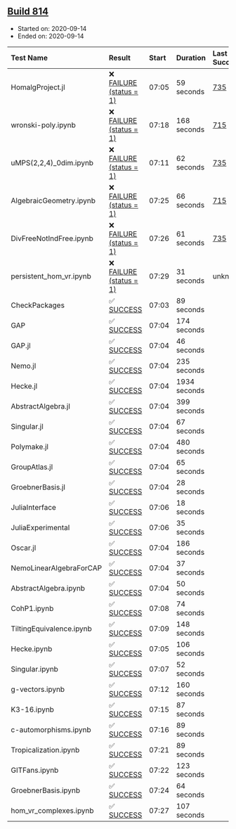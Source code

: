 ## [Build 814](https://oscarci.mathematik.uni-kl.de/job/oscar-stable/814/)

* Started on: 2020-09-14
* Ended on: 2020-09-14

| Test Name    | Result | Start | Duration | Last Success | First Failure |
|:-------------|:-------|:------|:---------|:-------------|:--------------|
| HomalgProject.jl | ❌ [FAILURE (status = 1)](https://oscarci.mathematik.uni-kl.de/job/oscar-stable/814/artifact/logs/build-814/HomalgProject.jl.log) | 07:05 | 59 seconds | [735](https://oscarci.mathematik.uni-kl.de/job/oscar-stable/735/) | [736](https://oscarci.mathematik.uni-kl.de/job/oscar-stable/736/) |
| wronski-poly.ipynb | ❌ [FAILURE (status = 1)](https://oscarci.mathematik.uni-kl.de/job/oscar-stable/814/artifact/logs/build-814/wronski-poly.ipynb.log) | 07:18 | 168 seconds | [715](https://oscarci.mathematik.uni-kl.de/job/oscar-stable/715/) | [716](https://oscarci.mathematik.uni-kl.de/job/oscar-stable/716/) |
| uMPS(2,2,4)_0dim.ipynb | ❌ [FAILURE (status = 1)](https://oscarci.mathematik.uni-kl.de/job/oscar-stable/814/artifact/logs/build-814/uMPS-2-2-4-_0dim.ipynb.log) | 07:11 | 62 seconds | [735](https://oscarci.mathematik.uni-kl.de/job/oscar-stable/735/) | [736](https://oscarci.mathematik.uni-kl.de/job/oscar-stable/736/) |
| AlgebraicGeometry.ipynb | ❌ [FAILURE (status = 1)](https://oscarci.mathematik.uni-kl.de/job/oscar-stable/814/artifact/logs/build-814/AlgebraicGeometry.ipynb.log) | 07:25 | 66 seconds | [715](https://oscarci.mathematik.uni-kl.de/job/oscar-stable/715/) | [716](https://oscarci.mathematik.uni-kl.de/job/oscar-stable/716/) |
| DivFreeNotIndFree.ipynb | ❌ [FAILURE (status = 1)](https://oscarci.mathematik.uni-kl.de/job/oscar-stable/814/artifact/logs/build-814/DivFreeNotIndFree.ipynb.log) | 07:26 | 61 seconds | [735](https://oscarci.mathematik.uni-kl.de/job/oscar-stable/735/) | [736](https://oscarci.mathematik.uni-kl.de/job/oscar-stable/736/) |
| persistent_hom_vr.ipynb | ❌ [FAILURE (status = 1)](https://oscarci.mathematik.uni-kl.de/job/oscar-stable/814/artifact/logs/build-814/persistent_hom_vr.ipynb.log) | 07:29 | 31 seconds | unknown | unknown |
| CheckPackages | ✅ [SUCCESS](https://oscarci.mathematik.uni-kl.de/job/oscar-stable/814/artifact/logs/build-814/CheckPackages.log) | 07:03 | 89 seconds |  |  |
| GAP | ✅ [SUCCESS](https://oscarci.mathematik.uni-kl.de/job/oscar-stable/814/artifact/logs/build-814/GAP.log) | 07:04 | 174 seconds |  |  |
| GAP.jl | ✅ [SUCCESS](https://oscarci.mathematik.uni-kl.de/job/oscar-stable/814/artifact/logs/build-814/GAP.jl.log) | 07:04 | 46 seconds |  |  |
| Nemo.jl | ✅ [SUCCESS](https://oscarci.mathematik.uni-kl.de/job/oscar-stable/814/artifact/logs/build-814/Nemo.jl.log) | 07:04 | 235 seconds |  |  |
| Hecke.jl | ✅ [SUCCESS](https://oscarci.mathematik.uni-kl.de/job/oscar-stable/814/artifact/logs/build-814/Hecke.jl.log) | 07:04 | 1934 seconds |  |  |
| AbstractAlgebra.jl | ✅ [SUCCESS](https://oscarci.mathematik.uni-kl.de/job/oscar-stable/814/artifact/logs/build-814/AbstractAlgebra.jl.log) | 07:04 | 399 seconds |  |  |
| Singular.jl | ✅ [SUCCESS](https://oscarci.mathematik.uni-kl.de/job/oscar-stable/814/artifact/logs/build-814/Singular.jl.log) | 07:04 | 67 seconds |  |  |
| Polymake.jl | ✅ [SUCCESS](https://oscarci.mathematik.uni-kl.de/job/oscar-stable/814/artifact/logs/build-814/Polymake.jl.log) | 07:04 | 480 seconds |  |  |
| GroupAtlas.jl | ✅ [SUCCESS](https://oscarci.mathematik.uni-kl.de/job/oscar-stable/814/artifact/logs/build-814/GroupAtlas.jl.log) | 07:04 | 65 seconds |  |  |
| GroebnerBasis.jl | ✅ [SUCCESS](https://oscarci.mathematik.uni-kl.de/job/oscar-stable/814/artifact/logs/build-814/GroebnerBasis.jl.log) | 07:04 | 28 seconds |  |  |
| JuliaInterface | ✅ [SUCCESS](https://oscarci.mathematik.uni-kl.de/job/oscar-stable/814/artifact/logs/build-814/JuliaInterface.log) | 07:06 | 18 seconds |  |  |
| JuliaExperimental | ✅ [SUCCESS](https://oscarci.mathematik.uni-kl.de/job/oscar-stable/814/artifact/logs/build-814/JuliaExperimental.log) | 07:06 | 35 seconds |  |  |
| Oscar.jl | ✅ [SUCCESS](https://oscarci.mathematik.uni-kl.de/job/oscar-stable/814/artifact/logs/build-814/Oscar.jl.log) | 07:04 | 186 seconds |  |  |
| NemoLinearAlgebraForCAP | ✅ [SUCCESS](https://oscarci.mathematik.uni-kl.de/job/oscar-stable/814/artifact/logs/build-814/NemoLinearAlgebraForCAP.log) | 07:04 | 37 seconds |  |  |
| AbstractAlgebra.ipynb | ✅ [SUCCESS](https://oscarci.mathematik.uni-kl.de/job/oscar-stable/814/artifact/logs/build-814/AbstractAlgebra.ipynb.log) | 07:04 | 50 seconds |  |  |
| CohP1.ipynb | ✅ [SUCCESS](https://oscarci.mathematik.uni-kl.de/job/oscar-stable/814/artifact/logs/build-814/CohP1.ipynb.log) | 07:08 | 74 seconds |  |  |
| TiltingEquivalence.ipynb | ✅ [SUCCESS](https://oscarci.mathematik.uni-kl.de/job/oscar-stable/814/artifact/logs/build-814/TiltingEquivalence.ipynb.log) | 07:09 | 148 seconds |  |  |
| Hecke.ipynb | ✅ [SUCCESS](https://oscarci.mathematik.uni-kl.de/job/oscar-stable/814/artifact/logs/build-814/Hecke.ipynb.log) | 07:05 | 106 seconds |  |  |
| Singular.ipynb | ✅ [SUCCESS](https://oscarci.mathematik.uni-kl.de/job/oscar-stable/814/artifact/logs/build-814/Singular.ipynb.log) | 07:07 | 52 seconds |  |  |
| g-vectors.ipynb | ✅ [SUCCESS](https://oscarci.mathematik.uni-kl.de/job/oscar-stable/814/artifact/logs/build-814/g-vectors.ipynb.log) | 07:12 | 160 seconds |  |  |
| K3-16.ipynb | ✅ [SUCCESS](https://oscarci.mathematik.uni-kl.de/job/oscar-stable/814/artifact/logs/build-814/K3-16.ipynb.log) | 07:15 | 87 seconds |  |  |
| c-automorphisms.ipynb | ✅ [SUCCESS](https://oscarci.mathematik.uni-kl.de/job/oscar-stable/814/artifact/logs/build-814/c-automorphisms.ipynb.log) | 07:16 | 89 seconds |  |  |
| Tropicalization.ipynb | ✅ [SUCCESS](https://oscarci.mathematik.uni-kl.de/job/oscar-stable/814/artifact/logs/build-814/Tropicalization.ipynb.log) | 07:21 | 89 seconds |  |  |
| GITFans.ipynb | ✅ [SUCCESS](https://oscarci.mathematik.uni-kl.de/job/oscar-stable/814/artifact/logs/build-814/GITFans.ipynb.log) | 07:22 | 123 seconds |  |  |
| GroebnerBasis.ipynb | ✅ [SUCCESS](https://oscarci.mathematik.uni-kl.de/job/oscar-stable/814/artifact/logs/build-814/GroebnerBasis.ipynb.log) | 07:24 | 64 seconds |  |  |
| hom_vr_complexes.ipynb | ✅ [SUCCESS](https://oscarci.mathematik.uni-kl.de/job/oscar-stable/814/artifact/logs/build-814/hom_vr_complexes.ipynb.log) | 07:27 | 107 seconds |  |  |
